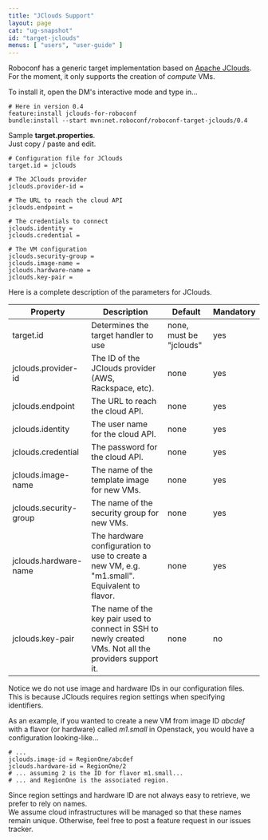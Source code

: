 ```yaml
---
title: "JClouds Support"
layout: page
cat: "ug-snapshot"
id: "target-jclouds"
menus: [ "users", "user-guide" ]
---
```


Roboconf has a generic target implementation based on [Apache JClouds](http://jclouds.apache.org).  
For the moment, it only supports the creation of *compute* VMs.

To install it, open the DM's interactive mode and type in...

```properties
# Here in version 0.4
feature:install jclouds-for-roboconf
bundle:install --start mvn:net.roboconf/roboconf-target-jclouds/0.4
```

Sample **target.properties**.  
Just copy / paste and edit.

```properties
# Configuration file for JClouds
target.id = jclouds

# The JClouds provider
jclouds.provider-id = 

# The URL to reach the cloud API
jclouds.endpoint = 

# The credentials to connect
jclouds.identity = 
jclouds.credential = 

# The VM configuration
jclouds.security-group = 
jclouds.image-name =  
jclouds.hardware-name = 
jclouds.key-pair = 
```

Here is a complete description of the parameters for JClouds.

| Property | Description | Default | Mandatory |
| --- | --- | --- | --- |
| target.id | Determines the target handler to use | none, must be "jclouds" | yes |
| jclouds.provider-id | The ID of the JClouds provider (AWS, Rackspace, etc). | none | yes |
| jclouds.endpoint | The URL to reach the cloud API. | none | yes |
| jclouds.identity | The user name for the cloud API. | none | yes |
| jclouds.credential | The password for the cloud API. | none | yes |
| jclouds.image-name | The name of the template image for new VMs. | none | yes |
| jclouds.security-group | The name of the security group for new VMs. | none | yes |
| jclouds.hardware-name | The hardware configuration to use to create a new VM, e.g. "m1.small". Equivalent to flavor. | none | yes |
| jclouds.key-pair | The name of the key pair used to connect in SSH to newly created VMs. Not all the providers support it. | none | no |


Notice we do not use image and hardware IDs in our configuration files.  
This is because JClouds requires region settings when specifying identifiers.

As an example, if you wanted to create a new VM from image ID *abcdef* with a flavor (or hardware) called *m1.small* in Openstack, you
would have a configuration looking-like...

```properties
# ...
jclouds.image-id = RegionOne/abcdef
jclouds.hardware-id = RegionOne/2
# ... assuming 2 is the ID for flavor m1.small...
# ... and RegionOne is the associated region.
```

Since region settings and hardware ID are not always easy to retrieve, we prefer to rely on names.  
We assume cloud infrastructures will be managed so that these names remain unique. Otherwise, feel free to post a feature request
in our issues tracker.
